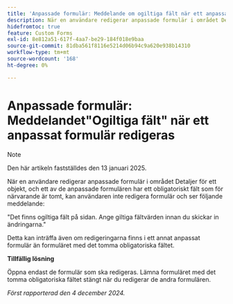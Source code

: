 ```yaml
---
title: 'Anpassade formulär: Meddelande om ogiltiga fält när ett anpassat formulär redigeras'
description: När en användare redigerar anpassade formulär i området Detaljer för ett objekt och ett av de anpassade formulären har ett obligatoriskt fält som för närvarande är tomt, kan användaren inte redigera formulär och ser ett meddelande. Det finns en lösning.
hidefromtoc: true
feature: Custom Forms
exl-id: 8e812a51-617f-4aa7-be29-184f018e9baa
source-git-commit: 81dba561f8116e5214d06b94c9a620e938b14310
workflow-type: tm+mt
source-wordcount: '168'
ht-degree: 0%

---
```


# Anpassade formulär: Meddelandet&quot;Ogiltiga fält&quot; när ett anpassat formulär redigeras

>[!NOTE]
>
>Den här artikeln fastställdes den 13 januari 2025.

När en användare redigerar anpassade formulär i området Detaljer för ett objekt, och ett av de anpassade formulären har ett obligatoriskt fält som för närvarande är tomt, kan användaren inte redigera formulär och ser följande meddelande:

&quot;Det finns ogiltiga fält på sidan. Ange giltiga fältvärden innan du skickar in ändringarna.&quot;

Detta kan inträffa även om redigeringarna finns i ett annat anpassat formulär än formuläret med det tomma obligatoriska fältet.

**Tillfällig lösning**

Öppna endast de formulär som ska redigeras. Lämna formuläret med det tomma obligatoriska fältet stängt när du redigerar de andra formulären.

_Först rapporterad den 4 december 2024._
